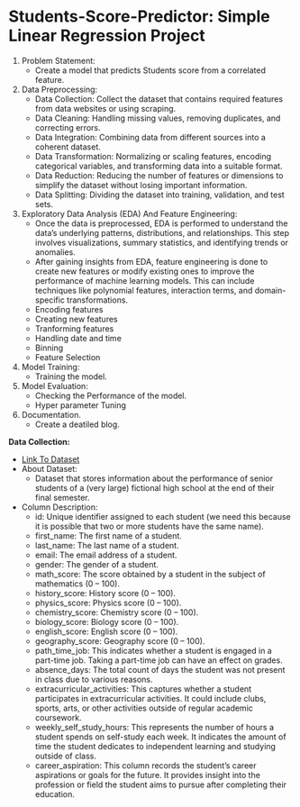# **Students-Score-Predictor: Simple Linear Regression Project**

1. Problem Statement:
    - Create a model that predicts Students score from a correlated feature.
2. Data Preprocessing:
    - Data Collection: Collect the dataset that contains required features from data websites or using scraping.
    - Data Cleaning: Handling missing values, removing duplicates, and correcting errors.
    - Data Integration: Combining data from different sources into a coherent dataset.
    - Data Transformation: Normalizing or scaling features, encoding categorical variables, and transforming data into a suitable format.
    - Data Reduction: Reducing the number of features or dimensions to simplify the dataset without losing important information.
    - Data Splitting: Dividing the dataset into training, validation, and test sets.
3. Exploratory Data Analysis (EDA) And Feature Engineering:
    - Once the data is preprocessed, EDA is performed to understand the data’s underlying patterns, distributions, and relationships. This step involves visualizations, summary statistics, and identifying trends or anomalies.
    - After gaining insights from EDA, feature engineering is done to create new features or modify existing ones to improve the performance of machine learning models. This can include techniques like polynomial features, interaction terms, and domain-specific transformations.
    - Encoding features
    - Creating new features
    - Tranforming features
    - Handling date and time
    - Binning
    - Feature Selection
4. Model Training:
    - Training the model.
5. Model Evaluation:
    - Checking the Performance of the model.
    - Hyper parameter Tuning
6. Documentation.
    - Create a deatiled blog.


**Data Collection:**
- [Link To Dataset](https://www.kaggle.com/datasets/mexwell/student-scores)
- About Dataset:
    - Dataset that stores information about the performance of senior students of a (very large) fictional high school at the end of their final semester.
- Column Description:
    - id: Unique identifier assigned to each student (we need this because it is possible that two or more students have the same name).
    - first_name: The first name of a student.
    - last_name: The last name of a student.
    - email: The email address of a student.
    - gender: The gender of a student.
    - math_score: The score obtained by a student in the subject of mathematics (0 – 100).
    - history_score: History score (0 – 100).
    - physics_score: Physics score (0 – 100).
    - chemistry_score: Chemistry score (0 – 100).
    - biology_score: Biology score (0 – 100).
    - english_score: English score (0 – 100).
    - geography_score: Geography score (0 – 100).
    - path_time_job: This indicates whether a student is engaged in a part-time job. Taking a part-time job can have an effect on grades.
    - absence_days: The total count of days the student was not present in class due to various reasons.
    - extracurricular_activities: This captures whether a student participates in extracurricular activities. It could include clubs, sports, arts, or other activities outside of regular academic coursework.
    - weekly_self_study_hours: This represents the number of hours a student spends on self-study each week. It indicates the amount of time the student dedicates to independent learning and studying outside of class.
    - career_aspiration: This column records the student’s career aspirations or goals for the future. It provides insight into the profession or field the student aims to pursue after completing their education.